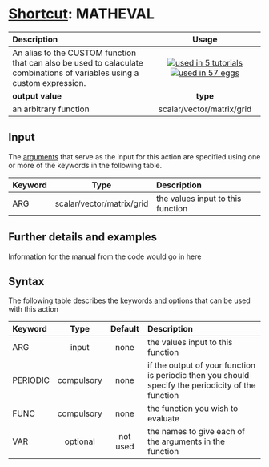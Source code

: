 # [Shortcut](shortcuts.md): MATHEVAL

| Description    | Usage |
|:--------|:--------:|
| An alias to the CUSTOM function that can also be used to calaculate combinations of variables using a custom expression. | [![used in 5 tutorials](https://img.shields.io/badge/tutorials-5-green.svg)](https://www.plumed-tutorials.org/browse.html?search=MATHEVAL)[![used in 57 eggs](https://img.shields.io/badge/nest-57-green.svg)](https://www.plumed-nest.org/browse.html?search=MATHEVAL)|
 | **output value** | **type** |
| an arbitrary function | scalar/vector/matrix/grid |

## Input

The [arguments](specifying_arguments.html) that serve as the input for this action are specified using one or more of the keywords in the following table.

| Keyword |  Type | Description |
|:--------|:------:|:-----------|
| ARG | scalar/vector/matrix/grid | the values input to this function |


## Further details and examples 
Information for the manual from the code would go in here 
## Syntax 
The following table describes the [keywords and options](parsing.md) that can be used with this action 

| Keyword | Type | Default | Description |
|:-------|:----:|:-------:|:-----------|
| ARG | input | none | the values input to this function |
| PERIODIC | compulsory | none | if the output of your function is periodic then you should specify the periodicity of the function |
| FUNC | compulsory | none | the function you wish to evaluate |
| VAR | optional | not used | the names to give each of the arguments in the function |
